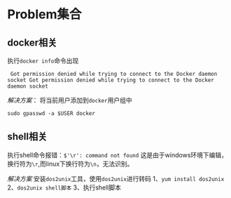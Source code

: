 # Problem集合


## docker相关

执行`docker info`命令出现
```linux
 Got permission denied while trying to connect to the Docker daemon socket Got permission denied while trying to connect to the Docker daemon socket
```

*解决方案*：
将当前用户添加到`docker`用户组中
```linux
sudo gpasswd -a $USER docker
```


## shell相关

执行shell命令报错：`$'\r': command not found`
这是由于windows环境下编辑，换行符为`\r`,而linux下换行符为`\n`，无法识别。

*解决方案*
安装`dos2unix`工具，使用`dos2unix`进行转码
1、`yum install dos2unix`
2、`dos2unix shell脚本`
3、执行shell脚本








